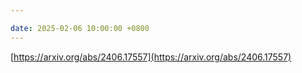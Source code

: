 ```yaml
---

date: 2025-02-06 10:00:00 +0800
---
```


[https://arxiv.org/abs/2406.17557](https://arxiv.org/abs/2406.17557)

